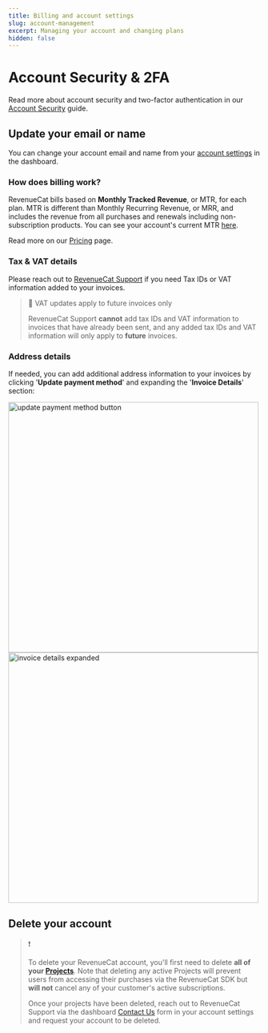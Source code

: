 ```yaml
---
title: Billing and account settings
slug: account-management
excerpt: Managing your account and changing plans
hidden: false
---
```


# Account Security & 2FA

Read more about account security and two-factor authentication in our [Account Security](doc:security) guide.

## Update your email or name

You can change your account email and name from your [account settings](https://app.revenuecat.com/settings/account) in the dashboard.

### How does billing work?

RevenueCat bills based on **Monthly Tracked Revenue**, or MTR, for each plan. MTR is different than Monthly Recurring Revenue, or MRR, and includes the revenue from all purchases and renewals including non-subscription products. You can see your account's current MTR [here](https://app.revenuecat.com/settings/billing).

Read more on our [Pricing](https://www.revenuecat.com/pricing) page.

### Tax & VAT details

Please reach out to [RevenueCat Support](https://app.revenuecat.com/settings/support) if you need Tax IDs or VAT information added to your invoices.

> 📘 VAT updates apply to future invoices only
>
> RevenueCat Support **cannot** add tax IDs and VAT information to invoices that have already been sent, and any added tax IDs and VAT information will only apply to **future** invoices.

### Address details

If needed, you can add additional address information to your invoices by clicking '**Update payment method**' and expanding the '**Invoice Details**' section:

<img width="500" alt="update payment method button" src="https://github.com/RevenueCat/revenuecat-docs/assets/110489217/79b7b8e5-cb06-438d-91e9-9257c6921211" />

<img width="500" alt="invoice details expanded" src="https://github.com/RevenueCat/revenuecat-docs/assets/110489217/a49a859b-1f45-438d-8b46-65e93ca4f48e" />

## Delete your account

> ❗️
>
> To delete your RevenueCat account, you'll first need to delete **all of your [Projects](doc:projects)**. Note that deleting any active Projects will prevent users from accessing their purchases via the RevenueCat SDK but **will not** cancel any of your customer's active subscriptions.
>
> Once your projects have been deleted, reach out to RevenueCat Support via the dashboard [Contact Us](https://app.revenuecat.com/settings/support) form in your account settings and request your account to be deleted.
